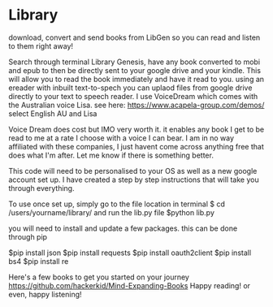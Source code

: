 # Library
download, convert and send books from LibGen so you can read and listen to them right away!

Search through terminal Library Genesis, have any book converted to mobi and epub to then be directly sent to your google drive and your kindle. 
This will allow you to read the book immediately and have it read to you.
using an ereader with inbuilt text-to-spech you can uplaod files from google drive directly to your text to speech reader.
I use VoiceDream which comes with the Australian voice Lisa.
see here: https://www.acapela-group.com/demos/
select English AU and Lisa

Voice Dream does cost but IMO very worth it. it enables any book I get to be read to me at a rate I choose with a voice I can bear. I am in no way affiliated with these companies, I just havent come across anything free that does what I'm after. Let me know if there is something better.

This code will need to be personalised to your OS as well as a new google account set up. I have created a step by step instructions that will take you through everything.

To use once set up, simply go to the file location in terminal
$ cd /users/yourname/library/
and run the lib.py file
$python lib.py

you will need to install and update a few packages. this can be done through pip

$pip install json
$pip install requests
$pip install oauth2client
$pip install bs4
$pip install re

Here's a few books to get you started on your journey https://github.com/hackerkid/Mind-Expanding-Books
Happy reading! or even, happy listening!
